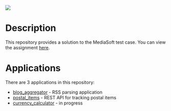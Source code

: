 <a href="https://codeclimate.com/github/TuPi4Ok/test_tasks/maintainability"><img src="https://api.codeclimate.com/v1/badges/a2cd67b3d2d4b317e506/maintainability" /></a>
# Description
This repository provides a solution to the MediaSoft test case. You can view the assignment [here](https://drive.google.com/file/d/1obl6-j36xkLszszRPnj0enWxPX-nzzuQ/view).
# Applications
There are 3 applications in this repository:
* [blog_aggregator](./blog_aggregator) - RSS parsing application
* [postal_items](./postal_items)  - REST API for tracking postal items
* [currency_calculator](./currency_calculator) - in progress